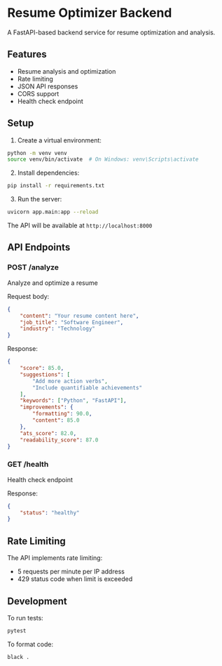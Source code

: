 # Resume Optimizer Backend

A FastAPI-based backend service for resume optimization and analysis.

## Features

- Resume analysis and optimization
- Rate limiting
- JSON API responses
- CORS support
- Health check endpoint

## Setup

1. Create a virtual environment:
```bash
python -m venv venv
source venv/bin/activate  # On Windows: venv\Scripts\activate
```

2. Install dependencies:
```bash
pip install -r requirements.txt
```

3. Run the server:
```bash
uvicorn app.main:app --reload
```

The API will be available at `http://localhost:8000`

## API Endpoints

### POST /analyze
Analyze and optimize a resume

Request body:
```json
{
    "content": "Your resume content here",
    "job_title": "Software Engineer",
    "industry": "Technology"
}
```

Response:
```json
{
    "score": 85.0,
    "suggestions": [
        "Add more action verbs",
        "Include quantifiable achievements"
    ],
    "keywords": ["Python", "FastAPI"],
    "improvements": {
        "formatting": 90.0,
        "content": 85.0
    },
    "ats_score": 82.0,
    "readability_score": 87.0
}
```

### GET /health
Health check endpoint

Response:
```json
{
    "status": "healthy"
}
```

## Rate Limiting

The API implements rate limiting:
- 5 requests per minute per IP address
- 429 status code when limit is exceeded

## Development

To run tests:
```bash
pytest
```

To format code:
```bash
black .
``` 